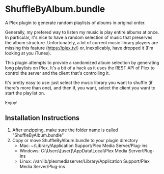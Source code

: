 ShuffleByAlbum.bundle
==================

A Plex plugin to generate random playlists of albums in original order.

Generally, my prefered way to listen my music is play entire albums at once.  In particular, it's nice to have a random selection of music that preserves the album structure.  Unfortunately, a lot of current music library players are missing this feature (https://plex.tv/) or, inexplicably, have dropped it (I'm looking at you iTunes).  

This plugin attempts to provide a randomized album selection by generating long playlists on Plex.  It's a bit of a hack as it uses the REST API of Plex to control the server and the client that's controlling it.   

It's pretty easy to use:  just select the music library you want to shuffle (if there's more than one), and then if, you want, select the client you want to start the playlist on.

Enjoy!

Installation Instructions
-------------------------
1.  After unzipping, make sure the folder name is called "ShuffleByAlbum.bundle"
2.  Copy or move ShuffleByAlbum.bundle to your plugin directory
    * Mac: ~/Library/Application Support/Plex Media Server/Plug-ins
    * Windows: C:\Users\\[user]\AppData\Local\Plex Media Server\Plug-ins
    * Linux: /var/lib/plexmediaserver/Library/Application Support/Plex Media  Server/Plug-ins

